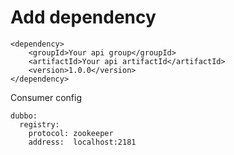 # Add dependency

```
<dependency>
    <groupId>Your api group</groupId>
    <artifactId>Your api artifactId</artifactId>
    <version>1.0.0</version>
</dependency>
```

Consumer config
```
dubbo:
  registry:
    protocol: zookeeper
    address:  localhost:2181
```